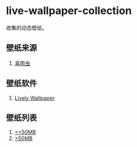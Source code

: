 # live-wallpaper-collection

收集的动态壁纸。

## 壁纸来源

1. [喜雨虫](https://space.bilibili.com/350013717)

## 壁纸软件

1. [Lively Wallpaper](https://github.com/rocksdanister/lively)

## 壁纸列表

1. [<=50MB](./wallpapers/)
2. [>50MB]()